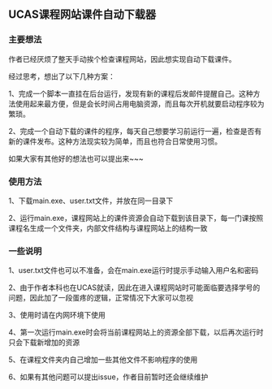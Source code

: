 ## UCAS课程网站课件自动下载器

### 主要想法

作者已经厌烦了整天手动挨个检查课程网站，因此想实现自动下载课件。

经过思考，想出了以下几种方案：

1、完成一个脚本一直挂在后台运行，发现有新的课程后发邮件提醒自己。这种方法使用起来最方便，但是会长时间占用电脑资源，而且每次开机就要启动程序较为繁琐。

2、完成一个自动下载的课件的程序，每天自己想要学习前运行一遍，检查是否有新的课件发布。这种方法现实较为简单，而且也符合日常使用习惯。

如果大家有其他好的想法也可以提出来~~~



### 使用方法

1、下载main.exe、user.txt文件，并放在同一目录下

2、运行main.exe，课程网站上的课件资源会自动下载到该目录下，每一门课按照课程名生成一个文件夹，内部文件结构与课程网站上的结构一致

### 一些说明

1、user.txt文件也可以不准备，会在main.exe运行时提示手动输入用户名和密码

2、由于作者本科也在UCAS就读，因此在进入课程网站时可能面临要选择学号的问题，因此加了一段蛋疼的逻辑，正常情况下大家可以忽视

3、使用时请在内网环境下使用

4、第一次运行main.exe时会将当前课程网站上的资源全部下载，以后再次运行时只会下载新增加的资源

5、在课程文件夹内自己增加一些其他文件不影响程序的使用

6、如果有其他问题可以提出issue，作者目前暂时还会继续维护